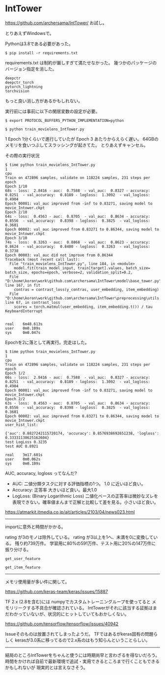 # IntTower

<https://github.com/archersama/IntTower/> お試し。

とりあえずWindowsで。

Pythonは3.8である必要があった。

```console
$ pip install -r requirements.txt
```

requirements.txt は制約が厳しすぎて満たせなかった。
幾つかのパッケージのバージョン指定を消した。

```
deepctr
deepctr_torch
pytorch_lightning
torchvision
```

もっと良い消し方があるかもしれない。

実行前には事前に以下の閑居変数の設定が必要。

```console
$ export PROTOCOL_BUFFERS_PYTHON_IMPLEMENTATION=python
```

```console
$ python train_movielens_IntTower.py
```

1 Epoch 1分くらいで進行していたが
Epoch 3 あたりからえらく遅い。
64GBのメモリを食いつぶしてスラッシングが起きてた。
とりあえずキャンセル。

その際の実行状況

```console
$ time python train_movielens_IntTower.py
1
cpu
Train on 472896 samples, validate on 118224 samples, 231 steps per epoch
Epoch 1/10
68s - loss:  2.8416 - auc:  0.7588  - val_auc:  0.8327 - accuracy:  0.8251  - val_accuracy:  0.8189 - logloss:  1.3092  - val_logloss:  0.4904
Epoch 00001: val_auc improved from -inf to 0.83271, saving model to movie_Intower.ckpt
Epoch 2/10
64s - loss:  0.4563 - auc:  0.8705  - val_auc:  0.8634 - accuracy:  0.8556  - val_accuracy:  0.8398 - logloss:  0.3825  - val_logloss:  0.3681
Epoch 00002: val_auc improved from 0.83271 to 0.86344, saving model to movie_Intower.ckpt
Epoch 3/10
74s - loss:  0.3263 - auc:  0.8868  - val_auc:  0.8623 - accuracy:  0.8624  - val_accuracy:  0.8400 - logloss:  0.3263  - val_logloss:  0.3738
Epoch 00003: val_auc did not improve from 0.86344
Traceback (most recent call last):
  File "train_movielens_IntTower.py", line 184, in <module>
    model.fit(train_model_input, train[target].values, batch_size= batch_size, epochs=epoch, verbose=2, validation_split=0.2,
  File "D:\home\koron\work\github.com\archersama\IntTower\model\base_tower.py", line 167, in fit
    contras = contrast_loss(y_contras, user_embedding, item_embedding)
  File "D:\home\koron\work\github.com\archersama\IntTower\preprocessing\utils.py", line 67, in contrast_loss
    scores = torch.matmul(user_embedding, item_embedding.t()) / tau
KeyboardInterrupt


real    6m48.613s
user    0m0.109s
sys     0m0.047s
```

Epochを2に落として再実行。完走はした。

```console
$ time python train_movielens_IntTower.py
1
cpu
Train on 472896 samples, validate on 118224 samples, 231 steps per epoch
Epoch 1/2
66s - loss:  2.8416 - auc:  0.7588  - val_auc:  0.8327 - accuracy:  0.8251  - val_accuracy:  0.8189 - logloss:  1.3092  - val_logloss:  0.4904
Epoch 00001: val_auc improved from -inf to 0.83271, saving model to movie_Intower.ckpt
Epoch 2/2
63s - loss:  0.4563 - auc:  0.8705  - val_auc:  0.8634 - accuracy:  0.8556  - val_accuracy:  0.8398 - logloss:  0.3825  - val_logloss:  0.3681
Epoch 00002: val_auc improved from 0.83271 to 0.86344, saving model to movie_Intower.ckpt
user_hist_list:

{'auc': 0.8827242115720174, 'accuracy': 0.8576938692651238, 'logloss': 0.33331138625162604}
test LogLoss 0.3235
test AUC 0.8921

real    3m17.601s
user    0m0.062s
sys     0m0.109s
```


AUC, accuracy, logloss ってなんだ?

* AUC: 二値分類タスクに対する評価指標の1つ。 1.0 に近いほど良い。
* Accuracy: 正答率 大きいほど良い。最大1.0
* LogLoss: (Binary Logarithmic Loss) 二値化ベースの正答率は微妙なズレを表現できない。確率値まんまで正解と比較して差を見る。小さいほど良い。

<https://atmarkit.itmedia.co.jp/ait/articles/2103/04/news023.html>

---

importに意外と時間がかかる。

rating が3のモノは除外している。
rating が3以上を1へ、未満を0に変換している。
残り約739万件。
学習用に80%の591万件、テスト用に20%の147万件に振り分ける。

`get_user_feature`

`get_item_feature`

---

メモリ使用量が多い件に関して。

<https://github.com/keras-team/keras/issues/15887>

TF 2.x (2.8を含む)には
numpyでカスタムトレーニングループを使ってると
メモリリークする不具合が確認されている。
IntTowerがそれに該当する証拠はまだわかっていないが、状況的にヒットしていてもおかしくない。

<https://github.com/tensorflow/tensorflow/issues/40942>

Issueそのものは放置されてしまったようだ。
TFではあるがkeras固有の問題らしく
kerasが3.0系に移ってるので2.x系のはもう知らんということらしい。

---

結局のところIntTowerをちゃんと使うには時期尚早と言わざるを得ないだろう。
時間をかければ自前で最新環境で追試・実用できるところまで行くこともできるかもしれないが
現実的とは言えなさそう。
